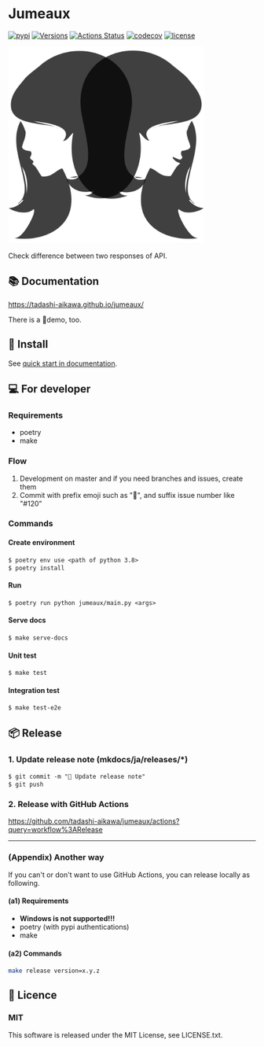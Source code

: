 Jumeaux
=======

[![pypi](https://img.shields.io/pypi/v/jumeaux.svg)](https://pypi.org/project/jumeaux/)
[![Versions](https://img.shields.io/pypi/pyversions/jumeaux.svg)](https://pypi.org/project/jumeaux/)
[![Actions Status](https://github.com/tadashi-aikawa/jumeaux/workflows/Tests/badge.svg)](https://github.com/tadashi-aikawa/jumeaux/actions)
[![codecov](https://codecov.io/gh/tadashi-aikawa/jumeaux/branch/master/graph/badge.svg)](https://codecov.io/gh/tadashi-aikawa/jumeaux)
[![license](https://img.shields.io/github/license/mashape/apistatus.svg)](https://github.com/tadashi-aikawa/jumeaux/blob/master/LICENSE)

<img src="https://github.com/tadashi-aikawa/jumeaux/blob/master/logo.png?raw=true" width=400 height=400 />

Check difference between two responses of API.

📚 Documentation
------------------

https://tadashi-aikawa.github.io/jumeaux/

There is a 🎥demo, too.


🦉 Install
------------

See [quick start in documentation](https://tadashi-aikawa.github.io/jumeaux/ja/getstarted/quickstart/).


💻 For developer
------------------

### Requirements

* poetry
* make

### Flow

1. Development on master and if you need branches and issues, create them
2. Commit with prefix emoji such as "📝", and suffix issue number like "#120"

### Commands

#### Create environment

```
$ poetry env use <path of python 3.8>
$ poetry install
```

#### Run

```
$ poetry run python jumeaux/main.py <args>
```

#### Serve docs

```
$ make serve-docs
```

#### Unit test

```
$ make test
```

#### Integration test

```
$ make test-e2e
```



📦 Release
------------

### 1. Update release note (mkdocs/ja/releases/*)

```
$ git commit -m "📝 Update release note"
$ git push
```

### 2. Release with GitHub Actions

https://github.com/tadashi-aikawa/jumeaux/actions?query=workflow%3ARelease

----

### (Appendix) Another way

If you can't or don't want to use GitHub Actions, you can release locally as following.

#### (a1) Requirements

* **Windows is not supported!!!**
* poetry (with pypi authentications)
* make

#### (a2) Commands

```bash
make release version=x.y.z
```


🎫 Licence
------------

### MIT

This software is released under the MIT License, see LICENSE.txt.

